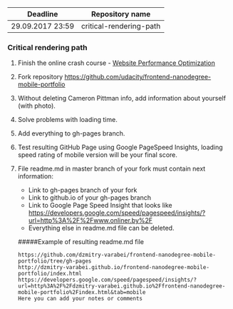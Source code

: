 | Deadline         | Repository name         |
| ---------------- | ----------------------- |
| 29.09.2017 23:59 | сritical-rendering-path |

### Critical rendering path

1. Finish the online crash course - [Website Performance Optimization](https://www.udacity.com/course/website-performance-optimization--ud884)
2. Fork repository <https://github.com/udacity/frontend-nanodegree-mobile-portfolio>
3. Without deleting Cameron Pittman info, add information about yourself (with photo).
4. Solve problems with loading time.
5. Add everything to gh-pages branch.
6. Test resulting GitHub Page using Google PageSpeed Insights, loading speed rating of mobile version will be your final score.
7. File readme.md in master branch of your fork must contain next information:
   - Link to gh-pages branch of your fork
   - Link to github.io of your gh-pages branch
   - Link to Google Page Speed Insight that looks like <https://developers.google.com/speed/pagespeed/insights/?url=http%3A%2F%2Fwww.onliner.by%2F>
   - Everything else in readme.md file can be deleted.

   #####Example of resulting readme.md file

   ```text
   https://github.com/dzmitry-varabei/frontend-nanodegree-mobile-portfolio/tree/gh-pages
   http://dzmitry-varabei.github.io/frontend-nanodegree-mobile-portfolio/index.html
   https://developers.google.com/speed/pagespeed/insights/?url=http%3A%2F%2Fdzmitry-varabei.github.io%2Ffrontend-nanodegree-mobile-portfolio%2Findex.html&tab=mobile
   Here you can add your notes or comments
   ```
